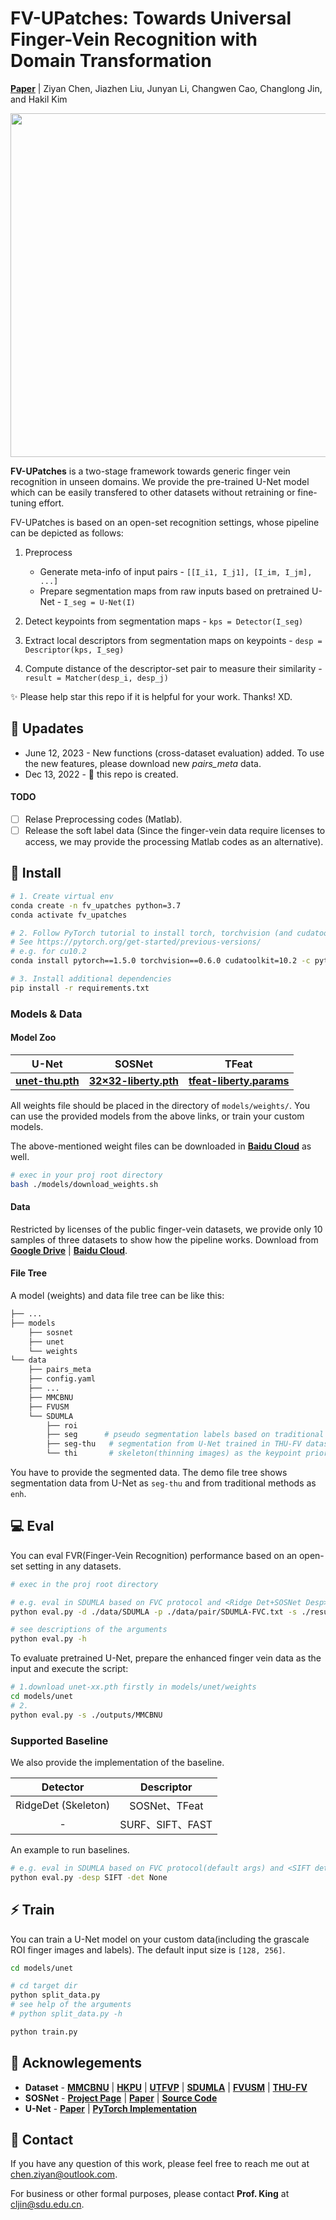 # FV-UPatches: Towards Universal Finger-Vein Recognition with Domain Transformation

[**Paper**](https://arxiv.org/pdf/2206.01061) 
| Ziyan Chen, Jiazhen Liu, Junyan Li, Changwen Cao, Changlong Jin, and Hakil Kim

<p align="center">
  <img src="figure/architecture.jpg" width=550>
</p>

**FV-UPatches** is a two-stage framework towards generic finger vein recognition in unseen domains.
We provide the pre-trained U-Net model which can be easily transfered to other datasets without retraining or fine-tuning effort.

FV-UPatches is based on an open-set recognition settings, whose pipeline can be depicted as follows:

1. Preprocess
   - Generate meta-info of input pairs - `[[I_i1, I_j1], [I_im, I_jm], ...]`
   - Prepare segmentation maps from raw inputs based on pretrained U-Net - `I_seg = U-Net(I)`

2. Detect keypoints from segmentation maps - `kps = Detector(I_seg)`

3. Extract local descriptors from segmentation maps on keypoints - `desp = Descriptor(kps, I_seg)`

4. Compute distance of the descriptor-set pair to measure their similarity - 
`result = Matcher(desp_i, desp_j)`

✨ Please help star this repo if it is helpful for your work. Thanks! XD.

## 🚩 Upadates

* June 12, 2023 - New functions (cross-dataset evaluation) added. To use the new features, please download new *pairs_meta* data.
* Dec 13, 2022 - 🚀 this repo is created.

#### TODO
- [ ] Relase Preprocessing codes (Matlab).
- [ ] Release the soft label data 
(Since the finger-vein data require licenses to access, we may provide the processing Matlab codes as an alternative).

## 🔧 Install
```bash
# 1. Create virtual env
conda create -n fv_upatches python=3.7
conda activate fv_upatches

# 2. Follow PyTorch tutorial to install torch, torchvision (and cudatoolkit) according to your env.
# See https://pytorch.org/get-started/previous-versions/
# e.g. for cu10.2
conda install pytorch==1.5.0 torchvision==0.6.0 cudatoolkit=10.2 -c pytorch

# 3. Install additional dependencies
pip install -r requirements.txt
```

### Models & Data

#### Model Zoo

|            U-Net            |        SOSNet        | TFeat|
|:---------------------------:|:--------------------:|:---:|
| [**unet-thu.pth**](https://drive.google.com/file/d/1NDJuzo6SpIIYCfdMlWosJSvaCsPZRicW/view?usp=share_link) | [**32×32-liberty.pth**](https://github.com/scape-research/SOSNet/blob/master/sosnet-weights/sosnet-32x32-liberty.pth) | [**tfeat-liberty.params**](https://github.com/vbalnt/tfeat/blob/master/pretrained-models/tfeat-liberty.params)|

All weights file should be placed in the directory of `models/weights/`.
You can use the provided models from the above links, or train your custom models.

The above-mentioned weight files can be downloaded in [**Baidu Cloud**](https://pan.baidu.com/s/1DsOx1rHZuUROQLm-EleFhQ?pwd=srqu) as well.

```bash
# exec in your proj root directory
bash ./models/download_weights.sh
```

#### Data
Restricted by licenses of the public finger-vein datasets, we provide only 10 samples of three datasets to show how the pipeline works.
Download from [**Google Drive**](https://drive.google.com/drive/folders/1DmJAnlWKMup1ti9UBTZgA6qKEW6Ehtsk?usp=sharing) | [**Baidu Cloud**](https://pan.baidu.com/s/1md6Fiv6AQLD2PsCZtekthA?pwd=bkfn).


#### File Tree
A model (weights) and data file tree can be like this:
```bash
├── ...
├── models
    ├── sosnet
    ├── unet
    └── weights
└── data
    ├── pairs_meta
    ├── config.yaml
    ├── ...
    ├── MMCBNU
    ├── FVUSM
    └── SDUMLA
        ├── roi
        ├── seg      # pseudo segmentation labels based on traditional methods
        ├── seg-thu   # segmentation from U-Net trained in THU-FV dataset
        └── thi       # skeleton(thinning images) as the keypoint priors
```
You have to provide the segmented data. The demo file tree shows segmentation data from U-Net as `seg-thu` and from traditional methods as `enh`.

## 💻 Eval

You can eval FVR(Finger-Vein Recognition) performance based on an open-set setting in any datasets.

```bash
# exec in the proj root directory

# e.g. eval in SDUMLA based on FVC protocol and <Ridge Det+SOSNet Desp>
python eval.py -d ./data/SDUMLA -p ./data/pair/SDUMLA-FVC.txt -s ./results -desp SOSNet -det RidgeDet 

# see descriptions of the arguments
python eval.py -h
```

To evaluate pretrained U-Net, prepare the enhanced finger vein data as the input and execute the script:

```bash
# 1.download unet-xx.pth firstly in models/unet/weights
cd models/unet
# 2.
python eval.py -s ./outputs/MMCBNU
```


### Supported Baseline

We also provide the implementation of the baseline.

| Detector | Descriptor |
|:---:|:---:|
| RidgeDet (Skeleton) | SOSNet、TFeat |
| - | SURF、SIFT、FAST |

An example to run baselines.
```bash
# e.g. eval in SDUMLA based on FVC protocol(default args) and <SIFT det+desp>
python eval.py -desp SIFT -det None
```

## ⚡ Train
You can train a U-Net model on your custom data(including the grascale ROI finger images and labels). The default input size is `[128, 256]`.
```bash
cd models/unet

# cd target dir
python split_data.py
# see help of the arguments
# python split_data.py -h

python train.py
```

## 📜 Acknowlegements

* **Dataset** -
    [**MMCBNU**](https://www.researchgate.net/profile/Yu-Lu-16/publication/271552773_An_available_database_for_the_research_of_finger_vein_recognition/links/54d9f8ba0cf2970e4e7d4188)
  | [**HKPU**](https://www.researchgate.net/profile/Yingbo-Zhou/publication/51715256_Human_Identification_Using_Finger_Images/links/542d6af80cf27e39fa942bf1/Human-Identification-Using-Finger-Images.pdf)
  | [**UTFVP**](https://ieeexplore.ieee.org/abstract/document/6743955)
  | [**SDUMLA**](https://www.researchgate.net/profile/Lili-Liu-7/publication/221141502_Lecture_Notes_in_Computer_Science/links/09e4150631126c043f000000/Lecture-Notes-in-Computer-Science.pdf)
  | [**FVUSM**](https://www.sciencedirect.com/science/article/abs/pii/S0957417413009536)
  | [**THU-FV**](https://www.sigs.tsinghua.edu.cn/labs/vipl/thu-fvfdt.html)
* **SOSNet** - 
    [**Project Page**](https://research.scape.io/sosnet/)
  | [**Paper**](https://arxiv.org/abs/1904.05019)
  | [**Source Code**](https://github.com/scape-research/SOSNet)
* **U-Net** - 
    [**Paper**](https://arxiv.org/abs/1505.04597)
  | [**PyTorch Implementation**](https://github.com/nikhilroxtomar/Retina-Blood-Vessel-Segmentation-in-PyTorch)

## 📧 Contact
If you have any question of this work, please feel free to reach me out at [chen.ziyan@outlook.com](chen.ziyan@outlook.com).

For business or other formal purposes, please contact **Prof. King** at [cljin@sdu.edu.cn](cljin@sdu.edu.cn).


